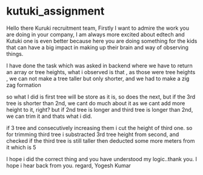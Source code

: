 # kutuki_assignment

Hello there Kuruki recruitment team,
Firstly I want to admire the work you are doing in your company, I am always more excited about edtech and Kutuki one is even better because here you are doing something for the kids that can have a big impact in making up their brain and way of observing things.

I have done the task which was asked in backend where we have to return an array or tree heights,
what i observed is that , as those were tree heights , we can not make a tree taller but only shorter,
and we had to make a zig zag formation

so what I did is first tree will be store as it is, so does the next,
but if the 3rd tree is shorter than 2nd, we cant do much about it as we cant add more height to it, right?
but if 2nd tree is longer and third tree is longer than 2nd, we can trim it and thats what i did.

if 3 tree and consecutively increasing them i cut the height of third one.
so for trimming third tree i substracted 3rd tree height from second,
and checked if the third tree is still taller then deducted some more meters from it which is 5

I hope i did the correct thing and you have understood my logic..thank you.
I hope i hear back from you.
regard,
Yogesh Kumar